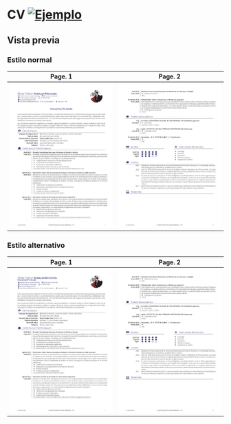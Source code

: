 # CV [![Ejemplo](https://img.shields.io/badge/Exemple-pdf-blue.svg)](https://github.com/achalmed/Curriculum-Vitae/blob/master/cv/cv.pdf)

## Vista previa

### Estilo normal

|                      Page. 1                       |                      Page. 2                       |
| :------------------------------------------------: | :------------------------------------------------: |
| ![Resumen](cv/preview/cv_page-0001.jpg) | ![Resumen](cv/preview/cv_page-0002.jpg) |

### Estilo alternativo

|                Page. 1                 |                Page. 2                 |
| :------------------------------------: | :------------------------------------: |
| ![Resumen](cv/preview/cv_page-0001-alternative.jpg) | ![Resumen](cv/preview/cv_page-0002-alternative.jpg) |
